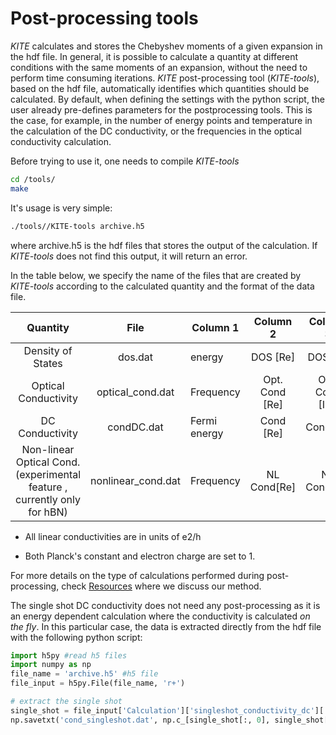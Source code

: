 # Post-processing tools

*KITE* calculates and stores the Chebyshev moments of a given expansion in the hdf file. In general, it is possible to calculate a quantity at different conditions with the same moments of an expansion, without the need to perform time consuming iterations. *KITE* post-processing tool (*KITE-tools*), based on the hdf file, automatically identifies which quantities should be calculated. By default, when defining the settings with the python script, the user already pre-defines parameters for the postprocessing tools. This is the case, for example, in the number of energy points and temperature in the calculation of the DC conductivity, or the frequencies in the optical conductivity calculation.

Before trying to use it, one needs to compile *KITE-tools*
``` bash
cd /tools/
make
```
It's usage is very simple:
``` bash
./tools//KITE-tools archive.h5
```
where archive.h5 is the hdf files that stores the output of the calculation. If *KITE-tools* does not find this output, it will return an error.

In the table below, we specify the name of the files that are created by *KITE-tools* according to the calculated quantity and the format of the data file.

| Quantity | File | Column 1 | Column 2 | Column 3 |
|:------------------------------------------------------------------------:|:------------------:| ------------ |:--------------:|:--------------:|
| Density of States | dos.dat | energy | DOS [Re] | DOS[Im] |
| Optical Conductivity | optical_cond.dat | Frequency | Opt. Cond [Re] | Opt. Cond [Im] |
| DC Conductivity | condDC.dat | Fermi energy | Cond [Re] | Cond[Im] |
| Non-linear Optical Cond. (experimental feature , currently only for hBN) | nonlinear_cond.dat | Frequency | NL Cond[Re] | NL Cond[Im] |

* All linear conductivities are in units of e2/h

* Both Planck's constant and electron charge are set to 1.

For more details on the type of calculations performed during post-processing, check [Resources][1] where we discuss our method.

The single shot DC conductivity does not need any post-processing as it is an energy dependent calculation where the conductivity is calculated *on the fly*. In this particular case, the data is extracted directly from the hdf file with the following python script:
``` python
import h5py #read h5 files
import numpy as np
file_name = 'archive.h5' #h5 file
file_input = h5py.File(file_name, 'r+')

# extract the single shot
single_shot = file_input['Calculation']['singleshot_conductivity_dc']['SingleShot']
np.savetxt('cond_singleshot.dat', np.c_[single_shot[:, 0], single_shot[:, 1]])
```

[1]: https://quantum-kite.com/resources/
